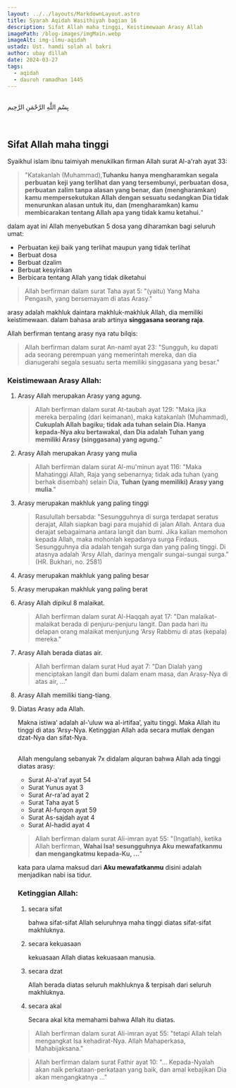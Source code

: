 ```yaml
---
layout: ../../layouts/MarkdownLayout.astro
title: Syarah Aqidah Wasithiyah bagian 16
description: Sifat Allah maha tinggi, Keistimewaan Arasy Allah
imagePath: /blog-images/imgMain.webp
imageAlt: img-ilmu-aqidah
ustadz: Ust. hamdi solah al bakri
author: ubay dillah
date: 2024-03-27
tags:
  - aqidah
  - dauroh ramadhan 1445
---
```


<br>
<div class="font-arab-v1 font-bold text-4xl text-center"> بِسْمِ اللَّهِ الرَّحْمَنِ الرَّحِيم</div>
<br><br>

## Sifat Allah maha tinggi

Syaikhul islam ibnu taimiyah menukilkan firman Allah surat Al-a'rah ayat 33:

> "Katakanlah (Muhammad),**Tuhanku hanya mengharamkan segala perbuatan keji yang terlihat dan yang tersembunyi, perbuatan dosa, perbuatan zalim tanpa alasan yang benar, dan (mengharamkan) kamu mempersekutukan Allah dengan sesuatu sedangkan Dia tidak menurunkan alasan untuk itu, dan (mengharamkan) kamu membicarakan tentang Allah apa yang tidak kamu ketahui.**"

dalam ayat ini Allah menyebutkan 5 dosa yang diharamkan bagi seluruh umat:

- Perbuatan keji baik yang terlihat maupun yang tidak terlihat
- Berbuat dosa
- Berbuat dzalim
- Berbuat kesyirikan
- Berbicara tentang Allah yang tidak diketahui

> Allah berfirman dalam surat Taha ayat 5: "(yaitu) Yang Maha Pengasih, yang bersemayam di atas Arasy."

arasy adalah makhluk daintara makhluk-makhluk Allah, dia memiliki keistimewaan. dalam bahasa arab artinya **singgasana seorang raja**.
<br>

Allah berfirman tentang arasy nya ratu bilqis:

> Allah berfirman dalam surat An-naml ayat 23: "Sungguh, ku dapati ada seorang perempuan yang memerintah mereka, dan dia dianugerahi segala sesuatu serta memiliki singgasana yang besar."

### Keistimewaan Arasy Allah:

1. Arasy Allah merupakan Arasy yang agung.
   > Allah berfirman dalam surat At-taubah ayat 129: "Maka jika mereka berpaling (dari keimanan), maka katakanlah (Muhammad), **Cukuplah Allah bagiku; tidak ada tuhan selain Dia. Hanya kepada-Nya aku bertawakal, dan Dia adalah Tuhan yang memiliki Arasy (singgasana) yang agung.**"
2. Arasy Allah merupakan Arasy yang mulia
   > Allah berfirman dalam surat Al-mu'minun ayat 116: "Maka Mahatinggi Allah, Raja yang sebenarnya; tidak ada tuhan (yang berhak disembah) selain Dia, **Tuhan (yang memiliki) Arasy yang mulia**."
3. Arasy merupakan makhluk yang paling tinggi
   > Rasulullah bersabda: "Sesungguhnya di surga terdapat seratus derajat, Allah siapkan bagi para mujahid di jalan Allah. Antara dua derajat sebagaimana antara langit dan bumi. Jika kalian memohon kepada Allah, maka mohonlah kepadanya surga Firdaus. Sesungguhnya dia adalah tengah surga dan yang paling tinggi. Di atasnya adalah ‘Arsy Allah, darinya mengalir sungai-sungai surga.” (HR. Bukhari, no. 2581)
4. Arasy merupakan makhluk yang paling besar
5. Arasy merupakan makhluk yang paling berat
6. Arasy Allah dipikul 8 malaikat.
   > Allah berfirman dalam surat Al-Haqqah ayat 17: "Dan malaikat-malaikat berada di penjuru-penjuru langit. Dan pada hari itu delapan orang malaikat menjunjung ‘Arsy Rabbmu di atas (kepala) mereka."
7. Arasy Allah berada diatas air.
   > Allah berfirman dalam surat Hud ayat 7: "Dan Dialah yang menciptakan langit dan bumi dalam enam masa, dan Arasy-Nya di atas air, ..."
8. Arasy Allah memiliki tiang-tiang.
9. Diatas Arasy ada Allah.

   Makna istiwa’ adalah al-‘uluw wa al-irtifaa’, yaitu tinggi. Maka Allah itu tinggi di atas ‘Arsy-Nya. Ketinggian Allah ada secara mutlak dengan dzat-Nya dan sifat-Nya. <br><br>

   Allah mengulang sebanyak 7x didalam alquran bahwa Allah ada tinggi diatas arasy: <br>

   - Surat Al-a'raf ayat 54
   - Surat Yunus ayat 3
   - Surat Ar-ra'ad ayat 2
   - Surat Taha ayat 5
   - Surat Al-furqon ayat 59
   - Surat As-sajdah ayat 4
   - Surat Al-hadid ayat 4

   > Allah berfirman dalam surat Ali-imran ayat 55: "(Ingatlah), ketika Allah berfirman, **Wahai Isa! sesungguhnya Aku mewafatkanmu dan mengangkatmu kepada-Ku, ...**"

   kata para ulama maksud dari **Aku mewafatkanmu** disini adalah menjadikan nabi isa tidur.

   ### Ketinggian Allah:

   1. secara sifat

      bahwa sifat-sifat Allah seluruhnya maha tinggi diatas sifat-sifat makhluknya.

   2. secara kekuasaan

      kekuasaan Allah diatas kekuasaan manusia.

   3. secara dzat

      Allah berada diatas seluruh makhluknya & terpisah dari seluruh makhluknya.

   4. secara akal

      Secara akal kita memahami bahwa Allah itu diatas.

   > Allah berfirman dalam surat Ali-imran ayat 55: "tetapi Allah telah mengangkat Isa kehadirat-Nya. Allah Mahaperkasa, Mahabijaksana."

   > Allah berfirman dalam surat Fathir ayat 10: "... Kepada-Nyalah akan naik perkataan-perkataan yang baik, dan amal kebajikan Dia akan mengangkatnya ..."
